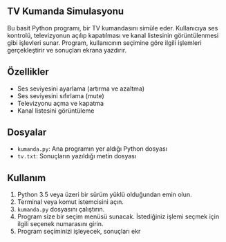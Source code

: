 ## TV Kumanda Simulasyonu

Bu basit Python programı, bir TV kumandasını simüle eder. Kullanıcıya ses kontrolü, televizyonun açılıp kapatılması ve kanal listesinin görüntülenmesi gibi işlevleri sunar. Program, kullanıcının seçimine göre ilgili işlemleri gerçekleştirir ve sonuçları ekrana yazdırır.

## Özellikler

- Ses seviyesini ayarlama (artırma ve azaltma)
- Ses seviyesini sıfırlama (mute)
- Televizyonu açma ve kapatma
- Kanal listesini görüntüleme

## Dosyalar

- `kumanda.py`: Ana programın yer aldığı Python dosyası
- `tv.txt`: Sonuçların yazıldığı metin dosyası

## Kullanım

1. Python 3.5 veya üzeri bir sürüm yüklü olduğundan emin olun.
2. Terminal veya komut istemcisini açın.
3. `kumanda.py` dosyasını çalıştırın.
4. Program size bir seçim menüsü sunacak. İstediğiniz işlemi seçmek için ilgili seçenek numarasını girin.
5. Program seçiminizi işleyecek, sonuçları ekr

